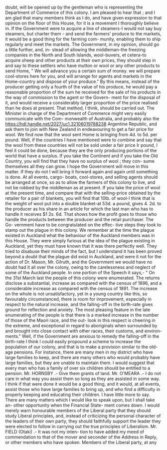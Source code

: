 doubt, will be opened up by the gentleman who is representing the Department of Commerce of this colony. I am pleased to hear that ; and I am glad that many members think as I do, and have given expression to that opinion on the floor of this House, for it is a movement I thoroughly believe in. If the Government were to acquire a line of steamers-I would not say buy steamers, but charter them - and send the farmers' produce to the markets, it would be a good thing for the farming com- munity, enabling them to ship regularly and meet the markets. The Government, in my opinion, should go a little further, and, in- stead of allowing the middleman-the freezing companies in the North and South Islands, wool-buvers, et cetera-to acquire sheep and other products at their own prices, they should step in and say to these settlers who have mutton or wool or any other products to send Home, " We will advance you a certain sum of money. we will prepare cool-stores here for you, and will arrange for agents and markets in the Home-country and dispose of your produce." By this means, instead of the producer getting only a fourth of the value of his produce, he would pay a reasonable proportion of the sum he received for the sale of his products in the way of commission to the agent or the Govern- ment for the disposal of it, and would receive a considerably larger proportion of the price realised than he does at present. That method, I think, should be carried out. The Minister in charge of the Department of Commerce might very easily communicate with the Com- monwealth of Australia, and probably also the https://hdl.handle.net/2027/uc1.32106019788238 Argentine Republic, and ask them to join with New Zealand in endeavouring to get a fair price for wool. We find now that the wool sent Home is bringing from 4d. to 5d. per pound. Well, if the countries I have mentioned were to combine and say that the wool from these countries will not be sold under a fair price Ir pound, I feel it could be done, because they are the only producing portions of the world that have a surplus. If you take the Continent and if you take the Old Country, you will find that they have no surplus of wool ; they con- sume themselves all they can grow. I hope the Government will move in this matter. If they do not I will bring it forward again and again until something is done. At all events, cargo- boats, cool-stores, and selling agents should be arranged at once, so as to allow the farmers of this colony to live, and not be robbed by the middleman as at present. If you take the price of wool at the present time, and compare that with the selling-price obtained by the retailer for a pair of blankets, you will find that 10lb. of wool-I think that is the weight of wool put into a double blanket-at 53d. a pound, gives 4. 2d. to the producer as his share in an article for which the last man who has to handle it receives $1 2s. 6d. That shows how the profit goes to those who handle the products between the producer and the retail purchaser. The Go- vernment have to be congratulated on the effec- tive steps they took to stamp out the plague in this colony. We remember at the time the plague existed in Auckland what the behaviour of the Auckland members was in this House. They were simply furious at the idea of the plague existing in Auckland, yet they must have known that it was there perfectly well. They tried to disabuse their minds of the fact, but I understand it has been proved beyond a doubt that the plague did exist in Auckland, and were it not for the action of Dr. Mason, Mr. Gilruth, and the Government we would have no doubt had it all over the colony, owing to the carelessness and neglect of some of the Auckland people. In one portion of the Speech it says,- " On the 31st March last the people of this colony were enumerated. The returns disclose a substantial, increase as compared with the census of 1896, and a considerable increase as compared with the census of 1891. The increase on the whole is not unsatisfactory, yet in a young country like this, so favourably circumstanced, there is room for improvement, especially in respect to the natural increase, and the falling-off in the birth-rate gives ground for reflection and anxiety. The most pleasing feature in the late enumerating of the people is that there is a marked increase in the number of those of the Maori race, and the out- look in this respect is cheering in the extreme, and exceptional in regard to aboriginals when surrounded by and brought into close contact with other races, their customs, and environ- ments." Well, if the Government are anxious to remedy the falling-off in the birth-rate I think I could easily propound a scheme to increase the population of our colony, and that is to make a provision similar to the old-age pensions. For instance, there are many men in my district who have large families to keep, and there are many others who would probably have large families, but they are unable to maintain them. I would suggest that every man who has a family of over six children should be entitled to a pension. Mr. HORNSBY .- Give them grants of land. Mr. O'MEARA .- I do not care in what way you assist them so long as they are assisted in some way. I think if that were done it would be a good thing, and it would, at all events, assist those who have large families to bring up, and who find a difficulty in properly keeping and educating their children. I have little more to say. There are many matters which I would like to speak upon, but I shall take an- other opportunity when the Financial State- ment comes down. I would merely warn honourable members of the Liberal party that they should study Liberal principles, and, instead of criticizing the personal character of the leaders of their own party, they should faithfully support the leader they were elected to follow in carrying out the true principles of Liberalism. Mr. FIELD (Otaki) .- It was not my inten- tion to have added my meed of commendation to that of the mover and seconder of the Address in Reply, or other members who have spoken. Members of the Liberal party, at any 